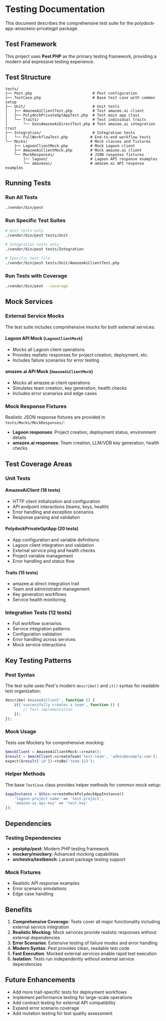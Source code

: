 # Testing Documentation

This document describes the comprehensive test suite for the polydock-app-amazeeio-privategpt package.

## Test Framework

This project uses **Pest PHP** as the primary testing framework, providing a modern and expressive testing experience.

## Test Structure

```
tests/
├── Pest.php                           # Pest configuration
├── TestCase.php                       # Base test case with common setup
├── Unit/                              # Unit tests
│   ├── AmazeeAiClientTest.php         # Test amazee.ai client
│   ├── PolydockPrivateGptAppTest.php  # Test main app class
│   └── Traits/                        # Test individual traits
│       └── UsesAmazeeAiDirectTest.php # Test amazee.ai integration trait
├── Integration/                       # Integration tests
│   └── FullWorkflowTest.php          # End-to-end workflow tests
└── Mocks/                            # Mock classes and fixtures
    ├── LagoonClientMock.php          # Mock Lagoon client
    ├── AmazeeAiClientMock.php        # Mock amazee.ai client
    └── MockResponses/                # JSON response fixtures
        ├── lagoon/                   # Lagoon API response examples
        └── amazeeai/                 # amazee.ai API response examples
```

## Running Tests

### Run All Tests
```bash
./vendor/bin/pest
```

### Run Specific Test Suites
```bash
# Unit tests only
./vendor/bin/pest tests/Unit

# Integration tests only
./vendor/bin/pest tests/Integration

# Specific test file
./vendor/bin/pest tests/Unit/AmazeeAiClientTest.php
```

### Run Tests with Coverage
```bash
./vendor/bin/pest --coverage
```

## Mock Services

### External Service Mocks

The test suite includes comprehensive mocks for both external services:

#### Lagoon API Mock (`LagoonClientMock`)
- Mocks all Lagoon client operations
- Provides realistic responses for project creation, deployment, etc.
- Includes failure scenarios for error testing

#### amazee.ai API Mock (`AmazeeAiClientMock`) 
- Mocks all amazee.ai client operations
- Simulates team creation, key generation, health checks
- Includes error scenarios and edge cases

### Mock Response Fixtures

Realistic JSON response fixtures are provided in `tests/Mocks/MockResponses/`:

- **Lagoon responses**: Project creation, deployment status, environment details
- **amazee.ai responses**: Team creation, LLM/VDB key generation, health checks

## Test Coverage Areas

### Unit Tests

#### AmazeeAiClient (18 tests)
- HTTP client initialization and configuration
- API endpoint interactions (teams, keys, health)
- Error handling and exception scenarios
- Response parsing and validation

#### PolydockPrivateGptApp (20 tests)
- App configuration and variable definitions
- Lagoon client integration and validation
- External service ping and health checks
- Project variable management
- Error handling and status flow

#### Traits (15 tests)
- amazee.ai direct integration trait
- Team and administrator management
- Key generation workflows
- Service health monitoring

### Integration Tests (12 tests)
- Full workflow scenarios
- Service integration patterns
- Configuration validation
- Error handling across services
- Mock service interactions

## Key Testing Patterns

### Pest Syntax
The test suite uses Pest's modern `describe()` and `it()` syntax for readable test organization:

```php
describe('AmazeeAiClient', function () {
    it('successfully creates a team', function () {
        // Test implementation
    });
});
```

### Mock Usage
Tests use Mockery for comprehensive mocking:

```php
$mockClient = AmazeeAiClientMock::create();
$result = $mockClient->createTeam('test-team', 'admin@example.com');
expect($result['id'])->toBe('team-123');
```

### Helper Methods
The base `TestCase` class provides helper methods for common mock setup:

```php
$appInstance = $this->createMockPolydockAppInstance([
    'lagoon-project-name' => 'test-project',
    'amazee-ai-api-key' => 'test-key'
]);
```

## Dependencies

### Testing Dependencies
- **pestphp/pest**: Modern PHP testing framework
- **mockery/mockery**: Advanced mocking capabilities
- **orchestra/testbench**: Laravel package testing support

### Mock Fixtures
- Realistic API response examples
- Error scenario simulations
- Edge case handling

## Benefits

1. **Comprehensive Coverage**: Tests cover all major functionality including external service integration
2. **Realistic Mocking**: Mock services provide realistic responses without external dependencies
3. **Error Scenarios**: Extensive testing of failure modes and error handling
4. **Modern Syntax**: Pest provides clean, readable test code
5. **Fast Execution**: Mocked external services enable rapid test execution
6. **Isolation**: Tests run independently without external service dependencies

## Future Enhancements

- Add more trait-specific tests for deployment workflows
- Implement performance testing for large-scale operations
- Add contract testing for external API compatibility
- Expand error scenario coverage
- Add mutation testing for test quality assessment